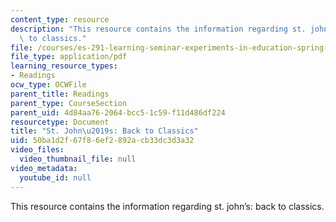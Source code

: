 ```yaml
---
content_type: resource
description: "This resource contains the information regarding st. john\u2019s: back\
  \ to classics."
file: /courses/es-291-learning-seminar-experiments-in-education-spring-2003/50ba1d2f67f86ef2892acb33dc3d3a32_MITES_291S03_st_jback.pdf
file_type: application/pdf
learning_resource_types:
- Readings
ocw_type: OCWFile
parent_title: Readings
parent_type: CourseSection
parent_uid: 4d84aa76-2064-bcc5-1c59-f11d486df224
resourcetype: Document
title: "St. John\u2019s: Back to Classics"
uid: 50ba1d2f-67f8-6ef2-892a-cb33dc3d3a32
video_files:
  video_thumbnail_file: null
video_metadata:
  youtube_id: null
---
```

This resource contains the information regarding st. john’s: back to classics.
